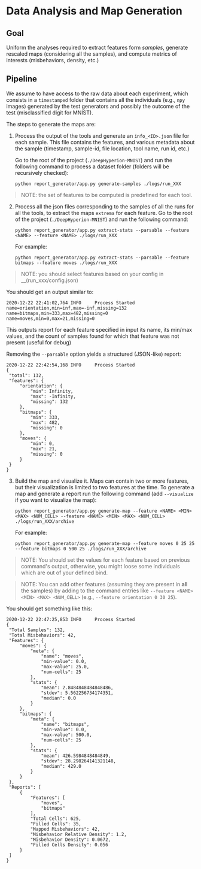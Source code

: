 # Data Analysis and Map Generation

## Goal

Uniform the analyses required to extract features form _samples_, generate rescaled maps (considering all the samples), 
and compute metrics of interests (misbehaviors, density, etc.)

## Pipeline

We assume to have access to the raw data about each experiment, which consists in a `timestamped` folder that
contains all the individuals (e.g., `npy` images) generated by the test generators and possibly the outcome of the
test (misclassified digit for MNIST).

The steps to generate the maps are:

1. Process the output of the tools and generate an `info_<ID>.json` file for each sample. This file contains the features, and various metadata about the sample (timestamp, sample-id, file location, tool name, run id, etc.)

   Go to the root of the project (`./DeepHyperion-MNIST`) and run the following command to process a dataset folder (folders will be recursively checked):

   ```
   python report_generator/app.py generate-samples ./logs/run_XXX
   ```
> NOTE: the set of features to be computed is predefined for each tool.
    
    
2. Process all the json files corresponding to the samples of all the runs for all the tools, to extract the maps `extrema` for each feature. Go to the root of the project (`./DeepHyperion-MNIST`) and run the following command:

   ```
   python report_generator/app.py extract-stats --parsable --feature <NAME> --feature <NAME> ./logs/run_XXX
   ```
   For example:

   ```
   python report_generator/app.py extract-stats --parsable --feature bitmaps --feature moves ./logs/run_XXX
   ```
> NOTE: you should select features based on your config in __(run_xxx/config.json)

  You should get an output similar to:
  
  ```
2020-12-22 22:41:02,764 INFO     Process Started
name=orientation,min=inf,max=-inf,missing=132
name=bitmaps,min=333,max=482,missing=0
name=moves,min=0,max=21,missing=0
  ```
   This outputs report for each feature specified in input its name, its min/max values, and the count of samples found for which that feature was not present (useful for debug)

   Removing the `--parsable` option yields a structured (JSON-like) report:

   ```
2020-12-22 22:42:54,168 INFO     Process Started
{
    "total": 132,
    "features": {
        "orientation": {
            "min": Infinity,
            "max": -Infinity,
            "missing": 132
        },
        "bitmaps": {
            "min": 333,
            "max": 482,
            "missing": 0
        },
        "moves": {
            "min": 0,
            "max": 21,
            "missing": 0
        }
    }
}
   ```

3. Build the map and visualize it. Maps can contain two or more features, but their visualization is limited to two features at the time. To generate a map and generate a report run the following command (add `--visualize` if you want to visualize the map):

   ```
   python report_generator/app.py generate-map --feature <NAME> <MIN> <MAX> <NUM_CELL> --feature <NAME> <MIN> <MAX> <NUM_CELL> ./logs/run_XXX/archive
   ```
   For example:

   ```
   python report_generator/app.py generate-map --feature moves 0 25 25 --feature bitmaps 0 500 25 ./logs/run_XXX/archive
   ```
> NOTE: You should set the <MIN> <MAX> values for each feature based on previous command's output, otherwise, you might loose some individuals which are out of your defined bind.  
  
> NOTE: You can add other features (assuming they are present in **all** the samples) by adding to the command entries like `--feature <NAME> <MIN> <MAX> <NUM_CELL>` (e.g., `--feature orientation 0 30 25`).

   You should get something like this:
   
   ```
   2020-12-22 22:47:25,853 INFO     Process Started
{
    "Total Samples": 132,
    "Total Misbehaviors": 42,
    "Features": {
        "moves": {
            "meta": {
                "name": "moves",
                "min-value": 0.0,
                "max-value": 25.0,
                "num-cells": 25
            },
            "stats": {
                "mean": 2.8484848484848486,
                "stdev": 5.562256734174351,
                "median": 0.0
            }
        },
        "bitmaps": {
            "meta": {
                "name": "bitmaps",
                "min-value": 0.0,
                "max-value": 500.0,
                "num-cells": 25
            },
            "stats": {
                "mean": 426.5984848484849,
                "stdev": 28.298264141321148,
                "median": 429.0
            }
        }
    },
    "Reports": [
        {
            "Features": [
                "moves",
                "bitmaps"
            ],
            "Total Cells": 625,
            "Filled Cells": 35,
            "Mapped Misbehaviors": 42,
            "Misbehavior Relative Density": 1.2,
            "Misbehavior Density": 0.0672,
            "Filled Cells Density": 0.056
        }
    ]
}
```



 
